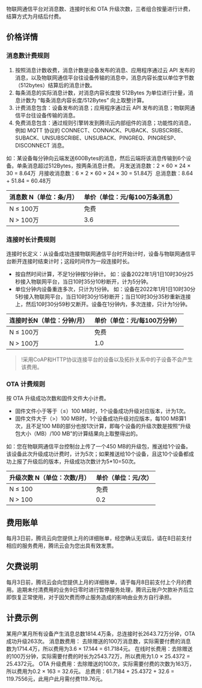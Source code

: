 物联网通信平台对消息数、连接时长和 OTA 升级次数，三者组合按量进行计费，结算方式为月结后付费。

## 价格详情

### 消息数计费规则

1. 按照消息计数收费，消息计数是设备发布的消息、应用程序通过云 API 发布的消息，以及物联网通信平台往设备传输的消息中，消息内容长度以单位字节数（512bytes）结算后的消息计数。
2. 每条消息的实际消息计数，对消息内容长度按 512Bytes 为单位进行计量，消息计数为 “每条消息内容长度/512Bytes” 向上取整计算。
3. 计费消息包含：设备发布的消息；应用程序通过云 API 发布的消息；物联网通信平台往设备传输的消息。
4. 免费消息包含：通过规则引擎转发到腾讯云内部组件的消息；功能性的消息，例如 MQTT 协议的 CONNECT、CONNACK、PUBACK、SUBSCRIBE、SUBACK、UNSUBSCRIBE、UNSUBACK、PINGREQ、PINGRESP、DISCONNECT 消息。

如：某设备每分钟向云端发送600Bytes的消息，然后云端将该消息传输到6个设备。单条消息超过512Bytes，按两条消息计费。
月发送消息数：2 × 60 × 24 × 30 = 8.64万 
月接收消息数：6 × 2 × 60 × 24 × 30 = 51.84万 
总消息数：8.64 + 51.84 = 60.48万

| 消息数 N（单位：条/月） | 单价（单位：元/每100万条消息） |
| ----------------------- | ------------------------------ |
| N ≤ 100万               | 免费                           |
| N > 100万               | 3.6                            |

### 连接时长计费规则

连接时长定义：从设备成功连接物联网通信平台时开始计时，设备与物联网通信平台断开连接时结束计时；这段时间作为一段连接时长。

- 按自然时间计算，不足1分钟按1分钟计。
  如：设备2022年1月1日10时30分25秒接入物联网平台，当日10时35分10秒断开，计为5分钟。
- 单位分钟内设备重连多次，只计为1分钟。
  如：设备在2022年1月1日10时30分5秒接入物联网平台，当日10时30分15秒断开；当日10时30分35秒重新连接上，然后10时30分59秒又断开。设备在1分钟内，多次连接，只计为1分钟。

| 连接时长N（单位：分钟/月） | 单价（单位：元/每100万分钟） |
| -------------------------- | ---------------------------- |
| N ≤ 100万                  | 免费                         |
| N > 100万                  | 1.0                          |

> !采用CoAP和HTTP协议连接平台的设备以及拓扑关系中的子设备不会产生该费用。

### OTA 计费规则

按 OTA 升级成功次数和固件文件大小计费。

- 固件文件小于等于（≤）100 MB时，1个设备成功升级对应版本，计为1次。
- 固件文件大于（>）100 MB时，1个设备成功升级对应版本，每100 MB算1次，且不足100 MB的部分也按1次计算，即每个设备的升级次数是按照“升级包大小（MB）/100 MB”的计算结果向上取整得出的。

如：您在物联网通信平台控制台上传了一个450 MB的升级包，推送给1个设备。该设备此次升级成功计费时，计为5次；如果推送给10个设备，且这10个设备都成功上报了升级后的版本，升级成功次数计为5*10=50次。

| 升级次数 N（单位：次数/月） | 单价（单位：元/次） |
| --------------------------- | ------------------- |
| N ≤ 100                     | 免费                |
| N > 100                     | 0.2                 |

## 费用账单

每月3日前，腾讯云向您提供上月的详细账单，经您确认无误后，请在8日前支付相应的服务费用，腾讯云会为您出具有效发票。

## 欠费说明

每月3日前，腾讯云会向您提供上月的详细账单，请于每月8日前支付上个月的费用。逾期未付清费用的业务9日零时进行暂停服务处理，腾讯云账户欠款补齐后立即恢复正常使用，对于因欠费而停止服务造成的影响由业务方自行承担。

## 计费示例

某用户某月所有设备产生消息总数1814.4万条，总连接时长2643.72万分钟，OTA 成功升级263次。
消息数费用： 去除赠送的100万消息数，实际需要付费的消息数为1714.4万，所以费用为3.6 × 17.144 = 61.7184元。
在线时长费用：去除赠送的100万分钟，实际需要付费的时长为2543.72万，所以费用为1.0 × 25.4372 = 25.4372元。
OTA 升级费用：去除赠送的100次，实际需要付费的次数为163万，所以费用为0.2 × 163 = 32.6元。
总费用：61.7184 + 25.4372 + 32.6 = 119.7556元，此用户此月需付费119.76元。
